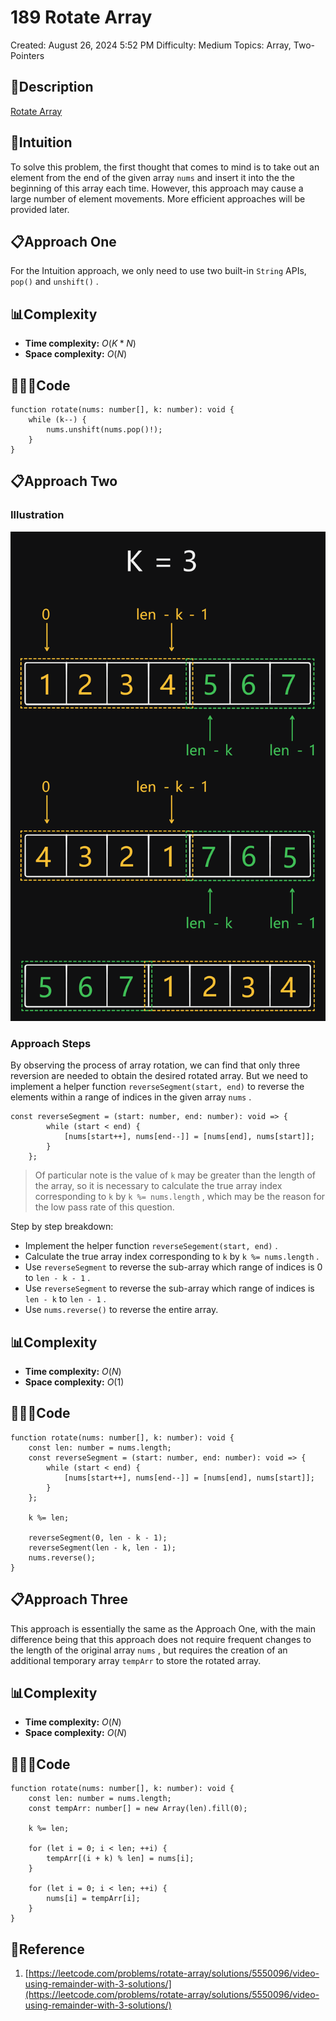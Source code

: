 # 189 Rotate Array

Created: August 26, 2024 5:52 PM
Difficulty: Medium
Topics: Array, Two-Pointers

## 📖Description

[Rotate Array](https://leetcode.com/problems/rotate-array/description)

## 🤔Intuition

To solve this problem, the first thought that comes to mind is to take out an element from the end of the given array `nums` and insert it into the the beginning of this array each time. However, this approach may cause a large number of element movements. More efficient approaches will be provided later.

## 📋Approach One

For the Intuition approach, we only need to use two built-in `String` APIs, `pop()` and `unshift()` .

## 📊Complexity

- **Time complexity:** $O(K*N)$
- **Space complexity:** $O(N)$

## 🧑🏻‍💻Code

```tsx
function rotate(nums: number[], k: number): void {
    while (k--) {
        nums.unshift(nums.pop()!);
    }
}
```

## 📋Approach Two

### **Illustration**

![RotateArray.png](./RotateArray.png)

### Approach Steps

By observing the process of array rotation, we can find that only three reversion are needed to obtain the desired rotated array. But we need to implement a helper function `reverseSegment(start, end)` to reverse the elements within a range of indices in the given array `nums` .

```tsx
const reverseSegment = (start: number, end: number): void => {
        while (start < end) {
            [nums[start++], nums[end--]] = [nums[end], nums[start]];
        }
    };
```

> Of particular note is the value of `k` may be greater than the length of the array, so it is necessary to calculate the true array index corresponding to `k` by `k %= nums.length` , which may be the reason for the low pass rate of this question.
> 

Step by step breakdown:

- Implement the helper function `reverseSegement(start, end)` .
- Calculate the true array index corresponding to `k` by `k %= nums.length` .
- Use `reverseSegment` to reverse the sub-array which range of indices is 0 to `len - k - 1` .
- Use `reverseSegment` to reverse the sub-array which range of indices is `len - k` to `len - 1` .
- Use `nums.reverse()` to reverse the entire array.

## 📊Complexity

- **Time complexity:** $O(N)$
- **Space complexity:** $O(1)$

## 🧑🏻‍💻Code

```tsx
function rotate(nums: number[], k: number): void {
    const len: number = nums.length;
    const reverseSegment = (start: number, end: number): void => {
        while (start < end) {
            [nums[start++], nums[end--]] = [nums[end], nums[start]];
        }
    };

    k %= len;

    reverseSegment(0, len - k - 1);
    reverseSegment(len - k, len - 1);
    nums.reverse();
}
```

## 📋Approach Three

This approach is essentially the same as the Approach One, with the main difference being that this approach does not require frequent changes to the length of the original array `nums` , but requires the creation of an additional temporary array `tempArr` to store the rotated array.

## 📊Complexity

- **Time complexity:** $O(N)$
- **Space complexity:** $O(N)$

## 🧑🏻‍💻Code

```tsx
function rotate(nums: number[], k: number): void {
    const len: number = nums.length;
    const tempArr: number[] = new Array(len).fill(0);

    k %= len;

    for (let i = 0; i < len; ++i) {
        tempArr[(i + k) % len] = nums[i];
    }

    for (let i = 0; i < len; ++i) {
        nums[i] = tempArr[i];
    }
}
```

## 🔖Reference

1. [https://leetcode.com/problems/rotate-array/solutions/5550096/video-using-remainder-with-3-solutions/](https://leetcode.com/problems/rotate-array/solutions/5550096/video-using-remainder-with-3-solutions/)
